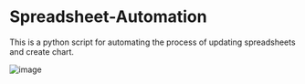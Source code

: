 # Spreadsheet-Automation
This is a python script for automating the process of updating spreadsheets and create chart.

![image](https://user-images.githubusercontent.com/36985639/118998300-f7eac500-b9a6-11eb-8acc-7c09ffc74372.png)
